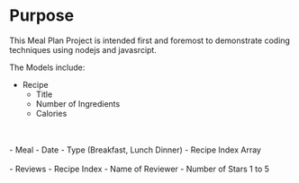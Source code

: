 # Purpose
This Meal Plan Project is intended first and foremost to demonstrate coding techniques using nodejs and javasrcipt.

The Models include:

- Recipe
  - Title
  - Number of Ingredients
  - Calories
<br />
<br />
- Meal 
  - Date
  - Type  (Breakfast, Lunch Dinner)
  - Recipe Index Array
<br />
<br />
- Reviews
  - Recipe Index
  - Name of Reviewer
  - Number of Stars 1 to 5